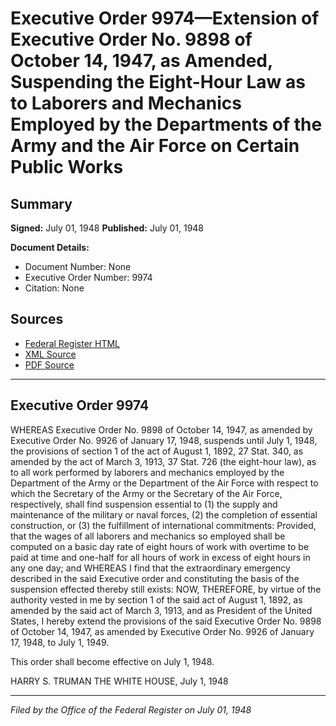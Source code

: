 # Executive Order 9974—Extension of Executive Order No. 9898 of October 14, 1947, as Amended, Suspending the Eight-Hour Law as to Laborers and Mechanics Employed by the Departments of the Army and the Air Force on Certain Public Works

## Summary

**Signed:** July 01, 1948
**Published:** July 01, 1948

**Document Details:**
- Document Number: None
- Executive Order Number: 9974
- Citation: None

## Sources
- [Federal Register HTML](https://www.presidency.ucsb.edu/documents/executive-order-9974-extension-executive-order-no-9898-october-14-1947-amended-suspending)
- [XML Source](None)
- [PDF Source](None)

---

## Executive Order 9974

WHEREAS Executive Order No. 9898 of October 14, 1947, as amended by Executive Order No. 9926 of January 17, 1948, suspends until July 1, 1948, the provisions of section 1 of the act of August 1, 1892, 27 Stat. 340, as amended by the act of March 3, 1913, 37 Stat. 726 (the eight-hour law), as to all work performed by laborers and mechanics employed by the Department of the Army or the Department of the Air Force with respect to which the Secretary of the Army or the Secretary of the Air Force, respectively, shall find suspension essential to (1) the supply and maintenance of the military or naval forces, (2) the completion of essential construction, or (3) the fulfillment of international commitments: Provided, that the wages of all laborers and mechanics so employed shall be computed on a basic day rate of eight hours of work with overtime to be paid at time and one-half for all hours of work in excess of eight hours in any one day; and
WHEREAS I find that the extraordinary emergency described in the said Executive order and constituting the basis of the suspension effected thereby still exists:
NOW, THEREFORE, by virtue of the authority vested in me by section 1 of the said act of August 1, 1892, as amended by the said act of March 3, 1913, and as President of the United States, I hereby extend the provisions of the said Executive Order No. 9898 of October 14, 1947, as amended by Executive Order No. 9926 of January 17, 1948, to July 1, 1949.

This order shall become effective on July 1, 1948.

HARRY S. TRUMAN
THE WHITE HOUSE,
July 1, 1948

---

*Filed by the Office of the Federal Register on July 01, 1948*
